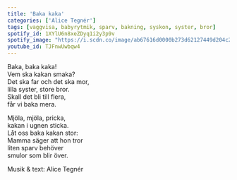 ```yaml
--- 
title: 'Baka kaka'
categories: ['Alice Tegnér']
tags: [vaggvisa, babyrytmik, sparv, bakning, syskon, syster, bror]
spotify_id: 1XYlU6n8xeZDyq1i2y3p9v
spotify_image: "https://i.scdn.co/image/ab67616d0000b273d62127449d204c25fef16e6f"
youtube_id: TJFnwUwbqw4
---  
```


Baka, baka kaka!  
Vem ska kakan smaka?  
Det ska far och det ska mor,  
lilla syster, store bror.  
Skall det bli till flera,  
får vi baka mera.

Mjöla, mjöla, pricka,  
kakan i ugnen sticka.  
Låt oss baka kakan stor:  
Mamma säger att hon tror  
liten sparv behöver  
smulor som blir över.


Musik & text: Alice Tegnér
